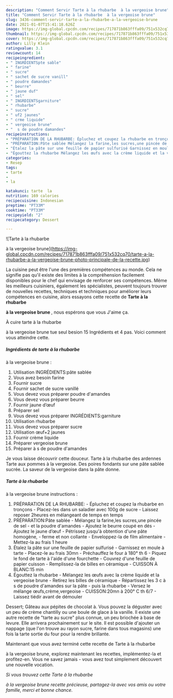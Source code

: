 ```yaml
---
description: "Comment Servir Tarte à la rhubarbe  à la vergeoise brune"
title: "Comment Servir Tarte à la rhubarbe  à la vergeoise brune"
slug: 3436-comment-servir-tarte-a-la-rhubarbe-a-la-vergeoise-brune
date: 2021-01-07T15:41:18.626Z
image: https://img-global.cpcdn.com/recipes/717871b863fffa09/751x532cq70/tarte-a-la-rhubarbe-a-la-vergeoise-brune-photo-principale-de-la-recette.jpg
thumbnail: https://img-global.cpcdn.com/recipes/717871b863fffa09/751x532cq70/tarte-a-la-rhubarbe-a-la-vergeoise-brune-photo-principale-de-la-recette.jpg
cover: https://img-global.cpcdn.com/recipes/717871b863fffa09/751x532cq70/tarte-a-la-rhubarbe-a-la-vergeoise-brune-photo-principale-de-la-recette.jpg
author: Lilly Klein
ratingvalue: 3.1
reviewcount: 14
recipeingredient:
- " INGRDIENTSpte sable"
- " farine"
- " sucre"
- " sachet de sucre vanill"
- " poudre damandes"
- " beurre"
- " jaune duf"
- " sel"
- " INGRDIENTSgarniture"
- " rhubarbe"
- " sucre"
- " uf2 jaunes"
- " crme liquide"
- " vergeoise brune"
- "  s de poudre damandes"
recipeinstructions:
- "PRÉPARATION DE LA RHUBARBE: Épluchez et coupez la rhubarbe en tronçons Placez-les dans un saladier avec 100g de sucre Laissez reposer 2heures en mélangeant de temps en temps"
- "PRÉPARATION:Pâte sablée Mélangez la farine,les sucres,une pincée de sel et la poudre d&#39;amandes Ajoutez le beurre coupé en dés Ajoutez le jaune d’œuf Pétrissez jusqu&#39;à obtention d&#39;une pâte homogène, ferme et non collante Enveloppez-la de film alimentaire Mettez-la au frais 1 heure"
- "Étalez la pâte sur une feuille de papier sulfurisé Garnissez en moule à tarte Placez-le au frais 30mn Préchauffez le four à 180° th 6 Piquez le fond de tarte à l&#39;aide d&#39;une fourchette Couvrez d&#39;une feuille de papier cuisson Remplissez-la de billes en céramique CUISSON À BLANC:15 min"
- "Égouttez la rhubarbe Mélangez les œufs avec la crème liquide et la vergeoise brune Retirez les billes de céramique Répartissez les 3 c à s de poudre d&#39;amandes sur la pâte puis la rhubarbe Versez le mélange œufs,crème,vergeoise CUISSON:20mn à 200° C th 6/7 Laissez tiédir avant de démouler"
categories:
- Resep
tags:
- tarte
- 
- la

katakunci: tarte  la 
nutrition: 169 calories
recipecuisine: Indonesian
preptime: "PT33M"
cooktime: "PT33M"
recipeyield: "2"
recipecategory: Dessert

---
```



![Tarte à la rhubarbe

à la vergeoise brune](https://img-global.cpcdn.com/recipes/717871b863fffa09/751x532cq70/tarte-a-la-rhubarbe-a-la-vergeoise-brune-photo-principale-de-la-recette.jpg)

La cuisine peut être l'une des premières compétences au monde. Cela ne signifie pas qu'il existe des limites à la compréhension facilement disponibles pour le chef qui envisage de renforcer ses compétences. Même les meilleurs cuisiniers, également les spécialistes, peuvent toujours trouver de nouvelles recettes, techniques et techniques pour améliorer leurs compétences en cuisine, alors essayons cette recette de <strong> Tarte à la rhubarbe

à la vergeoise brune </strong>, nous espérons que vous J'aime ça.

<!--inarticleads1-->

À cuire tarte à la rhubarbe

à la vergeoise brune tue seul besion 15 Ingrédients et 4 pas. Voici comment vous atteindre cette.

##### Ingrédients de tarte à la rhubarbe

à la vergeoise brune :

1. Utilisation  INGRÉDIENTS:pâte sablée
1. Vous avez besoin  farine
1. Fournir  sucre
1. Fournir  sachet de sucre vanillé
1. Vous devez vous préparer  poudre d&#39;amandes
1. Vous devez vous préparer  beurre
1. Fournir  jaune d’œuf
1. Préparer  sel
1. Vous devez vous préparer  INGRÉDIENTS:garniture
1. Utilisation  rhubarbe
1. Vous devez vous préparer  sucre
1. Utilisation  œuf+2 jaunes
1. Fournir  crème liquide
1. Préparer  vergeoise brune
1. Préparer  à s de poudre d&#39;amandes


Je vous laisse découvrir cette douceur. Tarte à la rhubarbe des ardennes Tarte aux pommes à la vergeoise. Des poires fondants sur une pâte sablée sucrée. La saveur de la vergeoise dans la pâte donne. 

<!--inarticleads2-->

##### Tarte à la rhubarbe

à la vergeoise brune instructions :

1. PRÉPARATION DE LA RHUBARBE: - Épluchez et coupez la rhubarbe en tronçons - Placez-les dans un saladier avec 100g de sucre - Laissez reposer 2heures en mélangeant de temps en temps
1. PRÉPARATION:Pâte sablée - Mélangez la farine,les sucres,une pincée de sel - et la poudre d&#39;amandes - Ajoutez le beurre coupé en dés - Ajoutez le jaune d’œuf - Pétrissez jusqu&#39;à obtention d&#39;une pâte homogène, - ferme et non collante - Enveloppez-la de film alimentaire - Mettez-la au frais 1 heure
1. Étalez la pâte sur une feuille de papier sulfurisé - Garnissez en moule à tarte - Placez-le au frais 30mn - Préchauffez le four à 180° th 6 - Piquez le fond de tarte à l&#39;aide d&#39;une fourchette - Couvrez d&#39;une feuille de papier cuisson - Remplissez-la de billes en céramique - CUISSON À BLANC:15 min
1. Égouttez la rhubarbe - Mélangez les œufs avec la crème liquide et la vergeoise brune - Retirez les billes de céramique - Répartissez les 3 c à s de poudre d&#39;amandes sur la pâte - puis la rhubarbe - Versez le mélange œufs,crème,vergeoise - CUISSON:20mn à 200° C th 6/7 - Laissez tiédir avant de démouler


Dessert; Gâteau aux pépites de chocolat à. Vous pouvez la déguster avec un peu de crème chantilly ou une boule de glace à la vanille. Il existe une autre recette de &#34;tarte au sucre&#34; plus connue, un peu briochée à base de levure. Elle arrivera prochainement sur le site. Il est possible d&#39;ajouter un nappage (que l&#39;on trouve au rayon sucre, farine dans tous magasins) une fois la tarte sortie du four pour la rendre brillante. 

<!--inarticleads1-->

<p>
Maintenant que vous avez terminé cette recette de Tarte à la rhubarbe

à la vergeoise brune, explorez maintenant les recettes, implémentez-la et profitez-en. Vous ne savez jamais - vous avez tout simplement découvert une nouvelle vocation.
</p>

<p>
<i>Si vous trouvez cette Tarte à la rhubarbe

à la vergeoise brune recette précieuse, partagez-la avec vos amis ou votre famille, merci et bonne chance.</i>
</p>
